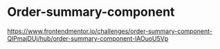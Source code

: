 # Order-summary-component
https://www.frontendmentor.io/challenges/order-summary-component-QlPmajDUj/hub/order-summary-component-lAOuoU5Vp
